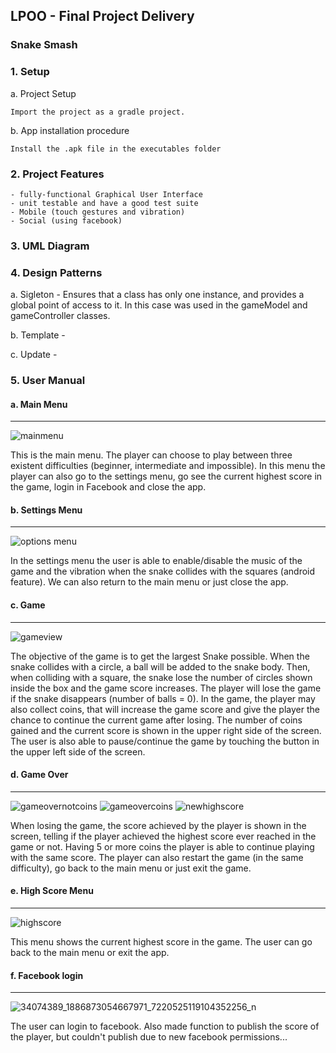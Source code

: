 ## LPOO - Final Project Delivery
### Snake Smash


### **1. Setup**

a. Project Setup

    Import the project as a gradle project.

b.	App installation procedure

    Install the .apk file in the executables folder



### **2. Project Features**
    - fully-functional Graphical User Interface
    - unit testable and have a good test suite
    - Mobile (touch gestures and vibration)
    - Social (using facebook)



###  **3. UML Diagram**





###  **4. Design Patterns**

a. Sigleton - Ensures that a class has only one instance, and provides a global point of access to it. In this case was used in the gameModel and gameController classes.

b. Template - 

c. Update -




###  **5.	User Manual**


#### a.  Main Menu
___
 ![mainmenu](https://user-images.githubusercontent.com/28363713/40864571-3cd1f434-65ec-11e8-9eb4-402847bb668c.PNG)



This is the main menu. The player can choose to play between three existent difficulties (beginner, intermediate and impossible). In this menu the player can also go to the settings menu, go see the current highest score in the game, login in Facebook and close the app.



#### b. Settings Menu
___
![options menu](https://user-images.githubusercontent.com/28363713/40864653-9928f4d0-65ec-11e8-9049-e877323b1586.PNG)


In the settings menu the user is able to enable/disable the music of the game and the vibration when the snake collides with the squares (android feature). We can also return to the main menu or just close the app.



#### c.  Game
___

![gameview](https://user-images.githubusercontent.com/28363713/40864904-b9018b2c-65ed-11e8-9adc-c1bbe5eb325f.PNG)


The objective of the game is to get the largest Snake possible. When the snake collides with a circle, a ball will be added to the snake body. Then, when colliding with a square, the snake lose the number of circles shown inside the box and the game score increases. The player will lose the game if the snake disappears (number of balls = 0). In the game, the player may also collect coins, that will increase the game score and give the player the chance to continue the current game after losing. The number of coins gained and the current score is shown in the upper right side of the screen. The user is also able to pause/continue the game by touching the button in the upper left side of the screen. 


#### d. Game Over
___
![gameovernotcoins](https://user-images.githubusercontent.com/28363713/40865014-2d16dca6-65ee-11e8-9e8a-3bfe1dc14b66.PNG)  ![gameovercoins](https://user-images.githubusercontent.com/28363713/40865022-3e79811a-65ee-11e8-9205-e48541b34db8.PNG)  ![newhighscore](https://user-images.githubusercontent.com/28363713/40865039-4ceba85e-65ee-11e8-8da7-4d9ea58a5b68.PNG)


When losing the game, the score achieved by the player is shown in the screen, telling if the player achieved the highest score ever reached in the game or not. Having 5 or more coins the player is able to continue playing with the same score. The player can also restart the game (in the same difficulty), go back to the main menu or just exit the game.


#### e. High Score Menu
___
![highscore](https://user-images.githubusercontent.com/28363713/40865107-af64a382-65ee-11e8-995c-a3366b060661.PNG)


This menu shows the current highest score in the game. The user can go back to the main menu or exit the app.


#### f. Facebook login
___
![34074389_1886873054667971_7220525119104352256_n](https://user-images.githubusercontent.com/28363713/40865282-7421419e-65ef-11e8-8ef2-c22ab74297d8.png)


The user can login to facebook. Also made function to publish the score of the player, but couldn't publish due to new facebook permissions...



